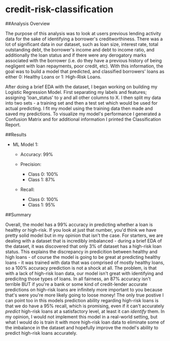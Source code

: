 # credit-risk-classification

##Analysis Overview 

The purpose of this analysis was to look at users previous lending activity data for the sake of identifying a borrower's creditworthiness. There was a lot of significant data in our dataset, such as loan size, interest rate, total outstanding debt, the borrower's income and debt to income ratio, and additionally the loan status and if there were any derogatory marks associated with the borrower (i.e. do they have a previous history of being negligent with loan repayments, poor credit, etc). With this information, the goal was to build a model that predicted, and classified borrowers' loans as either 0: Healthy Loans or 1: High-Risk Loans. 

After doing a brief EDA with the dataset, I began working on building my Logistic Regression Model. First separating my labels and features; assigning 'loan_status' to y and all other columns to X. I then split my data into two sets - a training set and then a test set which would be used for actual predicting. I fit my model using the training data then made and saved my predictions. To visualize my model's performance I generated a Confusion Matrix and for additional information I printed the Classification Report.

##Results

* ML Model 1:
  * Accuracy: 99%
  
  * Precision: 
    * Class 0: 100%
    * Class 1: 87%
   
  * Recall:
    * Class 0: 100%
    * Class 1: 95%

   
##Summary 

Overall, the model has a 99% accuracy in predicting whether a loan is healthy or high-risk. If you look at just that number, you'd think we have pretty solid model but in my opinion that isn't the case. For starters, we are dealing with a dataset that is incredibly imbalanced - during a brief EDA of the dataset, it was discovered that only 3% of dataset has a high-risk loan status. This explains the discrepancy in predicition between healthy and high loans - of course the model is going to be great at predicting healthy loans - it was trained with data that was comprised of mostly healthy loans, so a 100% accuracy prediction is not a shock at all. The problem, is that with a lack of high-risk loan data, our model isn't great with identifying and predicitng those types of loans. In all fairness, an 87% accuracy isn't terrible BUT if you're a bank or some kind of credit-lender accurate predictions on high-risk loans are infinitely more important to you because that's were you're more likely going to loose money! The only true postive I can point too in this models prediction ability regarding high-risk loans is that we do have a 95% recall, which is promising, even if it can't accurately _predict_ high-risk loans at a satisfactory level, at least it can _identify_ them. In my opinion, I would not implement this model in a real-world setting, but what I would do is train it with more high-risk loan data to eliminate some of the imbalance in the dataset and hopefully improve the model's ability to predict high-risk loans accurately. 

